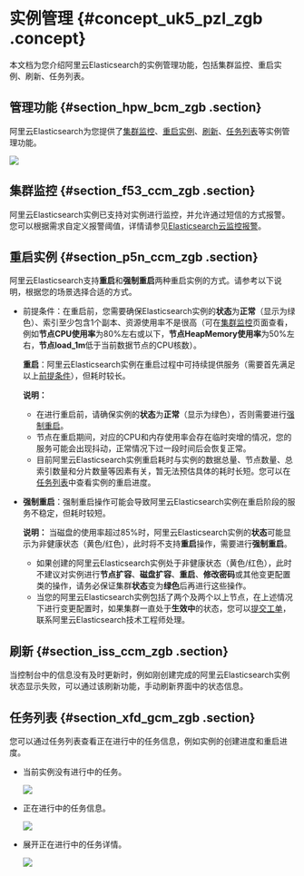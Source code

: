 # 实例管理 {#concept_uk5_pzl_zgb .concept}

本文档为您介绍阿里云Elasticsearch的实例管理功能，包括集群监控、重启实例、刷新、任务列表。

## 管理功能 {#section_hpw_bcm_zgb .section}

阿里云Elasticsearch为您提供了[集群监控](#section_f53_ccm_zgb)、[重启实例](#section_p5n_ccm_zgb)、[刷新](#section_iss_ccm_zgb)、[任务列表](#section_xfd_gcm_zgb)等实例管理功能。

![](http://static-aliyun-doc.oss-cn-hangzhou.aliyuncs.com/assets/img/134288/156231066039990_zh-CN.png)

## 集群监控 {#section_f53_ccm_zgb .section}

阿里云Elasticsearch实例已支持对实例进行监控，并允许通过短信的方式报警。您可以根据需求自定义报警阈值，详情请参见[Elasticsearch云监控报警](../../../../intl.zh-CN/监控报警/阿里云Elasticsearch云监控报警.md)。

## 重启实例 {#section_p5n_ccm_zgb .section}

阿里云Elasticsearch支持**重启**和**强制重启**两种重启实例的方式。请参考以下说明，根据您的场景选择合适的方式。

-   前提条件：在重启前，您需要确保Elasticsearch实例的**状态**为**正常**（显示为绿色）、索引至少包含1个副本、资源使用率不是很高（可在[集群监控](intl.zh-CN/用户指南/实例管理/集群监控.md#)页面查看，例如**节点CPU使用率**为80%左右或以下，**节点HeapMemory使用率**为50%左右，**节点load\_1m**低于当前数据节点的CPU核数）。

    **重启**：阿里云Elasticsearch实例在重启过程中可持续提供服务（需要首先满足以上[前提条件](#)），但耗时较长。

    **说明：** 

    -   在进行重启前，请确保实例的**状态**为**正常**（显示为绿色），否则需要进行[强制重启](#)。
    -   节点在重启期间，对应的CPU和内存使用率会存在临时突增的情况，您的服务可能会出现抖动，正常情况下过一段时间后会恢复正常。
    -   目前阿里云Elasticsearch实例重启耗时与实例的数据总量、节点数量、总索引数量和分片数量等因素有关，暂无法预估具体的耗时长短。您可以在[任务列表](#section_xfd_gcm_zgb)中查看实例的重启进度。
-   **强制重启**：强制重启操作可能会导致阿里云Elasticsearch实例在重启阶段的服务不稳定，但耗时较短。

    **说明：** 当磁盘的使用率超过85%时，阿里云Elasticsearch实例的**状态**可能显示为非健康状态（黄色/红色），此时将不支持**重启**操作，需要进行**强制重启**。

    -   如果创建的阿里云Elasticsearch实例处于非健康状态（黄色/红色），此时不建议对实例进行**节点扩容**、**磁盘扩容**、**重启**、**修改密码**或其他变更配置类的操作，请务必保证集群**状态**变为**绿色**后再进行这些操作。
    -   当您的阿里云Elasticsearch实例包括了两个及两个以上节点，在上述情况下进行变更配置时，如果集群一直处于**生效中**的状态，您可以[提交工单](https://workorder.console.aliyun.com/)，联系阿里云Elasticsearch技术工程师处理。

## 刷新 {#section_iss_ccm_zgb .section}

当控制台中的信息没有及时更新时，例如刚创建完成的阿里云Elasticsearch实例状态显示失败，可以通过该刷新功能，手动刷新界面中的状态信息。

## 任务列表 {#section_xfd_gcm_zgb .section}

您可以通过任务列表查看正在进行中的任务信息，例如实例的创建进度和重启进度。

-   当前实例没有进行中的任务。

    ![](http://static-aliyun-doc.oss-cn-hangzhou.aliyuncs.com/assets/img/134288/156231066039992_zh-CN.png)

-   正在进行中的任务信息。

    ![](http://static-aliyun-doc.oss-cn-hangzhou.aliyuncs.com/assets/img/134288/156231066039993_zh-CN.png)

-   展开正在进行中的任务详情。

    ![](http://static-aliyun-doc.oss-cn-hangzhou.aliyuncs.com/assets/img/134288/156231066139995_zh-CN.png)


